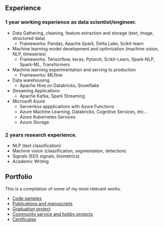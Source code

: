 
## Experience 

### 1 year working experience as data scientist/engineer.
- Data Gathering, cleaning, feature extraction and storage (text, image, structured data)
    - Frameworks: Pandas, Apache Spark, Delta Lake, Scikit-learn
- Machine learning model development and optimization (machine vision, NLP, timeseries)
    - Frameworks: Tensorflow, keras, Pytorch, Scikit-Learn, Spark-NLP, Spark-ML, Transformers
- Machine learning experimentation and serving to production
    - Frameworks: MLflow
- Data warehousing 
    - Apache Hive on Databricks, Snowflake
- Streaming Applications
    - Apache Kafka, Spark Streaming
- Microsoft Azure
    - Serverless appplications with Azure Functions
    - Azure Machine Learning, Databricks, Cognitive Services, etc...
    - Azure Kubernetes Services
    - Azure Storage

### 2 years research experience.
- NLP (text classification)
- Machine vision (classification, segmentation, detection)
- Signals (EEG signals, biometrics)
- Academic Writing

## Portfolio

This is a compilation of some of my most relevant works. 

- [Code samples](https://github.com/hector6298/my-work-portfolio/tree/gh-pages/portfolio/code%20samples)
- [Publications and manuscripts](https://github.com/hector6298/my-work-portfolio/tree/gh-pages/portfolio/Manuscripts)
- [Graduation project](https://github.com/hector6298/my-work-portfolio/tree/gh-pages/portfolio/Graduation%20Project)
- [Community service and hobby projects](https://github.com/hector6298/my-work-portfolio/tree/gh-pages/portfolio/Projects)
- [Certificates](https://github.com/hector6298/my-work-portfolio/tree/gh-pages/portfolio/certificates)



